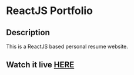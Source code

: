 # ReactJS Portfolio      

## Description
This is a ReactJS based personal resume website.

## Watch it live <a href="https://aarjavsheth.netlify.app/">HERE</a>
